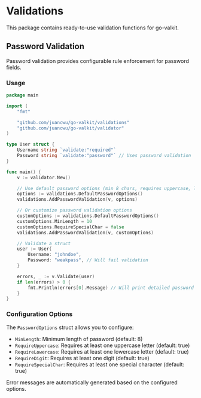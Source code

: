 # Validations

This package contains ready-to-use validation functions for go-valkit.

## Password Validation

Password validation provides configurable rule enforcement for password fields.

### Usage

```go
package main

import (
	"fmt"

	"github.com/juancwu/go-valkit/validations"
	"github.com/juancwu/go-valkit/validator"
)

type User struct {
	Username string `validate:"required"`
	Password string `validate:"password"` // Uses password validation
}

func main() {
	v := validator.New()

	// Use default password options (min 8 chars, requires uppercase, lowercase, digit, special char)
	options := validations.DefaultPasswordOptions()
	validations.AddPasswordValidation(v, options)

	// Or customize password validation options
	customOptions := validations.DefaultPasswordOptions()
	customOptions.MinLength = 10
	customOptions.RequireSpecialChar = false
	validations.AddPasswordValidation(v, customOptions)

	// Validate a struct
	user := User{
		Username: "johndoe",
		Password: "weakpass", // Will fail validation
	}

	errors, _ := v.Validate(user)
	if len(errors) > 0 {
		fmt.Println(errors[0].Message) // Will print detailed password requirements
	}
}
```

### Configuration Options

The `PasswordOptions` struct allows you to configure:

- `MinLength`: Minimum length of password (default: 8)
- `RequireUppercase`: Requires at least one uppercase letter (default: true)
- `RequireLowercase`: Requires at least one lowercase letter (default: true)
- `RequireDigit`: Requires at least one digit (default: true)
- `RequireSpecialChar`: Requires at least one special character (default: true)

Error messages are automatically generated based on the configured options.

